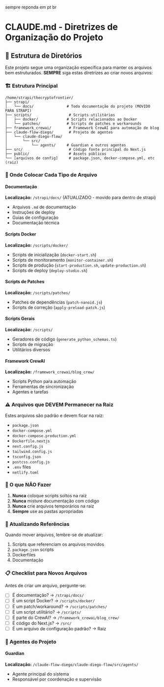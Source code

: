 sempre reponda em pt br
# CLAUDE.md - Diretrizes de Organização do Projeto

## 📁 Estrutura de Diretórios

Este projeto segue uma organização específica para manter os arquivos bem estruturados. **SEMPRE** siga estas diretrizes ao criar novos arquivos:

### 🏗️ Estrutura Principal

```
/home/strapi/thecryptofrontier/
├── strapi/
│   └── docs/               # Toda documentação do projeto (MOVIDO PARA STRAPI)
├── scripts/                 # Scripts utilitários
│   ├── docker/             # Scripts relacionados ao Docker
│   └── patches/            # Scripts de patches e workarounds
├── framework_crewai/        # Framework CrewAI para automação de blog
├── claude-flow-diego/       # Projeto de agentes
│   └── claude-diego-flow/
│       └── src/
│           └── agents/     # Guardian e outros agentes
├── src/                     # Código fonte principal do Next.js
├── public/                  # Assets públicos
└── [arquivos de config]     # package.json, docker-compose.yml, etc (raiz)
```

### 📝 Onde Colocar Cada Tipo de Arquivo

#### Documentação
**Localização:** `/strapi/docs/` (ATUALIZADO - movido para dentro de strapi)
- Arquivos `.md` de documentação
- Instruções de deploy
- Guias de configuração
- Documentação técnica

#### Scripts Docker
**Localização:** `/scripts/docker/`
- Scripts de inicialização (`docker-start.sh`)
- Scripts de monitoramento (`monitor-container.sh`)
- Scripts de produção (`start-production.sh`, `update-production.sh`)
- Scripts de deploy (`deploy-studio.sh`)

#### Scripts de Patches
**Localização:** `/scripts/patches/`
- Patches de dependências (`patch-nanoid.js`)
- Scripts de correção (`apply-preload-patch.js`)

#### Scripts Gerais
**Localização:** `/scripts/`
- Geradores de código (`generate_python_schemas.ts`)
- Scripts de migração
- Utilitários diversos

#### Framework CrewAI
**Localização:** `/framework_crewai/blog_crew/`
- Scripts Python para automação
- Ferramentas de sincronização
- Agentes e tarefas

### ⚠️ Arquivos que DEVEM Permanecer na Raiz

Estes arquivos são padrão e devem ficar na raiz:
- `package.json`
- `docker-compose.yml`
- `docker-compose.production.yml`
- `Dockerfile.nextjs`
- `next.config.js`
- `tailwind.config.js`
- `tsconfig.json`
- `postcss.config.js`
- `.env` files
- `netlify.toml`

### 🚫 O que NÃO Fazer

1. **Nunca** coloque scripts soltos na raiz
2. **Nunca** misture documentação com código
3. **Nunca** crie arquivos temporários na raiz
4. **Sempre** use as pastas apropriadas

### 🔄 Atualizando Referências

Quando mover arquivos, lembre-se de atualizar:
1. Scripts que referenciam os arquivos movidos
2. `package.json` scripts
3. Dockerfiles
4. Documentação

### 📋 Checklist para Novos Arquivos

Antes de criar um arquivo, pergunte-se:
- [ ] É documentação? → `/strapi/docs/`
- [ ] É um script Docker? → `/scripts/docker/`
- [ ] É um patch/workaround? → `/scripts/patches/`
- [ ] É um script utilitário? → `/scripts/`
- [ ] É parte do CrewAI? → `/framework_crewai/blog_crew/`
- [ ] É código do Next.js? → `/src/`
- [ ] É um arquivo de configuração padrão? → Raiz

### 🤖 Agentes do Projeto

#### Guardian
**Localização:** `/claude-flow-diego/claude-diego-flow/src/agents/`
- Agente principal do sistema
- Responsável por coordenação e supervisão
